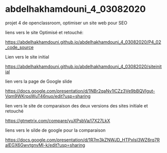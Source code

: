 # abdelhakhamdouni_4_03082020
projet 4 de openclassroom, optimiser un site web pour SEO

liens vers le site Optimisé et retouché:

https://abdelhakhamdouni.github.io/abdelhakhamdouni_4_03082020/P4_02_code_source

Lien vers le site initial

https://abdelhakhamdouni.github.io/abdelhakhamdouni_4_03082020/siteinitial

lien vers la page de Google slide

https://docs.google.com/presentation/d/1NBr2qaNv1lCZz3Ve9bBQVIgut-Vqm9WKrpsWuT46nuo/edit?usp=sharing

lien vers le site de comparaison des deux versions des sites initiale et retouché

https://gtmetrix.com/compare/yuXPsbVa/l7X27LkX

liens vers le silde de google pour la comparaison

https://docs.google.com/presentation/d/1R7m3kZNWJD_HTPxIsI3WZ6rq7RaIEGX6GwvtgnvMl-k/edit?usp=sharing
